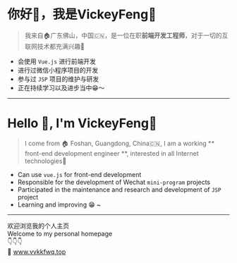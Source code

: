 # 你好👋，我是VickeyFeng🤵‍
> 我来自🏠广东佛山，中国🇨🇳，是一位在职**前端开发工程师**，对于一切的互联网技术都充满兴趣🌟

- 会使用 `Vue.js` 进行前端开发
- 进行过微信小程序项目的开发
- 参与过 `JSP` 项目的维护与研发
- 正在持续学习以及进步当中😁～

---

# Hello 👋, I'm VickeyFeng🤵‍
> I come from 🏠 Foshan, Guangdong, China🇨🇳, I am a working ** front-end development engineer **, interested in all Internet technologies🌟

- Can use `vue.js` for front-end development
- Responsible for the development of Wechat `mini-program` projects
- Participated in the maintenance and research and development of `JSP` project
- Learning and improving 😁 ~

---

欢迎浏览我的个人主页  
Welcome to my personal homepage   
👇👇👇  
🔗 www.vvkkfwq.top
